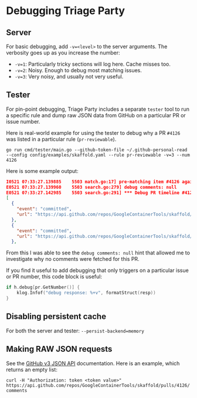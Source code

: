 # Debugging Triage Party

## Server

For basic debugging, add `-v=<level>` to the server arguments. The verbosity goes up as you increase the number:

* `-v=1`: Particularly tricky sections will log here. Cache misses too.
* `-v=2`: Noisy. Enough to debug most matching issues.
* `-v=3`: Very noisy, and usually not very useful.

## Tester

For pin-point debugging, Triage Party includes a separate `tester` tool to run a specific rule and dump raw JSON data from GitHub on a particular PR or issue number.

Here is real-world example for using the tester to debug why a PR `#4126` was listed in a particular rule (`pr-reviewable`).

`go run cmd/tester/main.go --github-token-file ~/.github-personal-read --config config/examples/skaffold.yaml --rule pr-reviewable -v=3 --num 4126`

Here is some example output:

```json
I0521 07:33:27.139885    5503 match.go:17] pre-matching item #4126 against filter: state: open
E0521 07:33:27.139960    5503 search.go:279] debug comments: null
E0521 07:33:27.142985    5503 search.go:291] *** Debug PR timeline #4126:
[
  {
    "event": "committed",
    "url": "https://api.github.com/repos/GoogleContainerTools/skaffold/git/commits/cf551ff40453965987933f80b4b662ac604eb158"
  },
  {
    "event": "committed",
    "url": "https://api.github.com/repos/GoogleContainerTools/skaffold/git/commits/89b2527cf11c730fdf7a07820945f811f23a711a"
  },
```

From this I was able to see the `debug comments: null` hint that allowed me to investigate why no comments were fetched for this PR.

If you find it useful to add debugging that only triggers on a particular issue or PR number, this code block is useful:

```go
if h.debug[pr.GetNumber()] {
    klog.Infof("debug response: %+v", formatStruct(resp))
}
```

## Disabling persistent cache

For both the server and tester: `--persist-backend=memory`

## Making RAW JSON requests

See the [GitHub v3 JSON API](https://developer.github.com/v3/) documentation. Here is an example, which returns an empty list:

`curl -H "Authorization: token <token value>" https://api.github.com/repos/GoogleContainerTools/skaffold/pulls/4126/comments`
